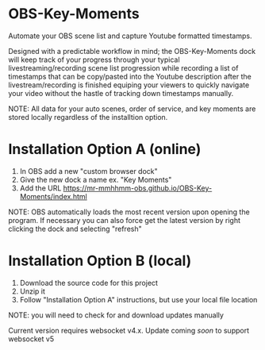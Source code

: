 # OBS-Key-Moments
Automate your OBS scene list and capture Youtube formatted timestamps.

Designed with a predictable workflow in mind; the OBS-Key-Moments dock will keep track of your progress through your typical livestreaming/recording scene list progression while recording a list of timestamps that can be copy/pasted into the Youtube description after the livestream/recording is finished equiping your viewers to quickly navigate your video without the hastle of tracking down timestamps manually.

NOTE: All data for your auto scenes, order of service, and key moments are stored locally regardless of the installtion option.

# Installation Option A (online)
1) In OBS add a new "custom browser dock"
2) Give the new dock a name ex. "Key Moments"
3) Add the URL https://mr-mmhhmm-obs.github.io/OBS-Key-Moments/index.html

NOTE: OBS automatically loads the most recent version upon opening the program. If necessary you can also force get the latest version by right clicking the dock and selecting "refresh"

# Installation Option B (local)
1) Download the source code for this project
2) Unzip it
3) Follow "Installation Option A" instructions, but use your local file location

NOTE: you will need to check for and download updates manually

Current version requires websocket v4.x. Update coming *soon* to support websocket v5
